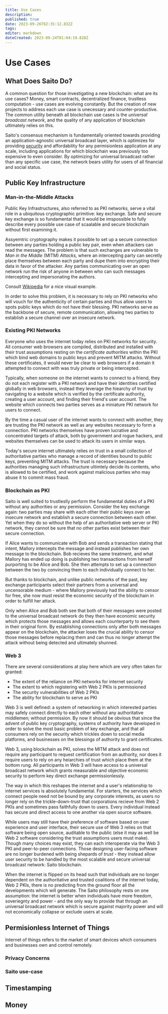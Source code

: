 ```yaml
---
title: Use Cases
description: 
published: true
date: 2023-09-26T02:35:12.832Z
tags: 
editor: markdown
dateCreated: 2023-09-24T01:04:19.828Z
---
```


# Use Cases

## What Does Saito Do?

A common question for those investigating a new blockchain: what are its use cases? Money, smart contracts, decentralized finance, trustless computation - use cases are evolving constantly. But the creation of new projects to address each use case is unecessary and counter-productive. The common utility beneath all blockchain use cases is the *universal broadcast network*, and the quality of any application of blockchain ultimately relies on this.

Saito's consensus mechanism is fundamentally oriented towards providing an application-agnostic universal broadcast layer, which is optimizes for providing [security](https://wiki.saito.io/consensus/majoritarian-attacks) and affordability for any permisionless application at any scale, including applications for which blockchain was previously too expensive to even consider. By optimizing for universal broadcast rather than any specific use case, the network bears utility for users of all financial and social status.

## Public Key Infrastructure

### Man-in-the-Middle Attacks

Public Key Infrastructures, also referred to as PKI networks, serve a vital role in a ubiquitous cryptographic primitive: key exchange. Safe and secure key exchange is so fundamental that it would be imspossible to fully describe every possible use case of scaalable and secure blockchain without first examining it.

Assyemtric cryptography makes it possible to set up a secure connection between any parties holding a public key pair, even when attackers can read the messages.  The problem is that such exchanges are vulnerable to *Man in the Middle* (MITM) *Attacks,* where an intercepting party can secretly place themselves between each party and dupe them into encrypting their data in favor of the attacker. Any parties communicating over an open network run the risk of anyone in between who can such messages intercepting and impersonating the authors.

Consult [Wikipedia](https://en.wikipedia.org/wiki/Man-in-the-middle_attack) for a nice visual example.

In order to solve this problem, it is necessary to rely on PKI networks who will vouch for the authenticity of certain parties and thus allow users to spots public keys which do not have their blessing. PKI networks serve as the backbone of secure, remote communication, allowing two parties to establish a secure channel over an insecure network.

### Existing PKI Networks

Everyone who uses the internet today relies on PKI networks for security. All consumer web browsers are compiled, distributed and installed with their trust assumptions resting on the *certificate authorities* within the PKI which bind web domains to public keys and prevent MITM attacks. Without these certificates, it would never be clear to web browsers if a domain it attempted to connect with was truly private or being intercepted.

Typically, when someone on the internet wants to connect to a friend, they do not each register with a PKI network and have their identities certified globally in web browsers, instead they leverage the hiearchy of trust by navigating to a website which is verified by the certificate authority, creating a user account, and finding their friend's user account. The website which connects two parties serves as a miniature PKI network for users to connect.

By the time a casual user of the internet wants to connect with another, they are trusting the PKI network as well as any websites necessary to form a connection. PKI networks themselves have proven lucrative and concentrated targets of attack, both by government and rogue hackers, and websites themselves can be used to attack its users in similar ways.

Today's secure internet ultimately relies on trust in a small collection of authoritative parties who manage a record of identities bound to public keys, preventing MITM attacks. The trust is necessary because the authorities managing such infrastructure ultimtely decide its contents, who is allowed to be certified, and work against malicious parties who may abuse it to commit mass fraud.

### Blockchain as PKI

Saito is well suited to trustleslly perform the fundamental duties of a PKI without any authorities or any permission. Consider the key exchange again: two parties may share with each other their public keys over an insecure network and establish a secure connection between each other. Yet when they do so without the help of an authoritative web server or PKI network, they cannot be sure that no other parties exist between their secure connection.

If Alice wants to communicate with Bob and sends a transaction stating that intent, Mallory intercepts the message and instead publishes her own message to the blockchain. Bob recieves the same treatment, and what Mallory has ended up doing is publishing two transactions from herself purporting to be Alice and Bob. She then attempts to set up a connection between the two by convincing them to each individually connect to her.

But thanks to blockchain, and unlike public networks of the past, key exchange participants select their partners from a universal and uncensorable medium - where Mallory previously had the ability to censor for free, she now must resist the economic security of the blockchain in order to fulfill her attack.

Only when Alice and Bob both see that both of their messages were posted to the universal broadcast network do they then have economic security which protects those messages and allows each counterparty to see them in their original form. By establishing connections only after both messages appear on the blockchain, the attacker loses the crucial ability to censor those messages before replacing them and can thus no longer attempt the attack without being detected and ultimately shunned.

### Web 3

There are several considerations at play here which are very often taken for granted:

* The extent of the reliance on PKI networks for internet security
* The extent to which registering with Web 2 PKIs is permissioned 
* The security vulnerabilities of Web 2 PKIs
* The ability for blockchain to serve as PKI

Web 3 is well defined: a system of networking in which interested parties may safely connect directly to each other without any authoritative middlemen; without permission. By now it should be obvious that since the advent of public key cryptography, systems of authority have developed in order to solve the most basic problem of key exchange, and that all consumers rely on the security which  trickles down to social media platforms, and businesses on the blessings of authority to grant certificates.

Web 3, using blockchain as PKI, solves the MITM attack and does not require any participant to request certification from an authority, nor does it require users to rely on any heiarchies of trust which place them at the bottom rung. All participants in Web 3 will have access to a universal broadcast network which grants measurable and objective economic security to perform key direct exchange permissionlessly.

The way in which this reshapes the internet and a user's relationship to internet services is absolutely fundamental. For starters, the services which connect people need not be bound by any corporate interests, as users no longer rely on the trickle-down-trust that corporations recieve from Web 2 PKIs and sometimes pass faithfully down to users. Every individual instead has secure and direct access to one another via open source software.

While users may still have their preference of software based on user experience and user interface, their secure use of Web 3 relies on that software being open source, auditable to the public (else it may as well be Web 2 software considering the trust assumptions users must make). Though many choices may exist, they can each interoperate via the Web 3 PKI and peer-to-peer connections. Those designing user-facing software are no longer burdened with being shepards of *trust* - they instead allow user security to be handled by the most scalable and secure universal broadcast network: Saito blockchain.

When the internet is flipped on its head such that individuals are no longer dependent on the  authoritative and trusted coalitions of the internet today, Web 2 PKIs, there is no predicting from the ground floor all the developments which will generate. The Saito philosophy rests on one assumption: the internet is better when individuals have more freedom, soveriegnty and power - and the only way to provide that through an universal broadcast network which is secure against majority power and will not economically collapse or exclude users at scale.

## Permisionless Internet of Things

Internet of things refers to the market of smart devices which consumers and businesses own and control remotely.


### Privacy Concerns


### Saito use-case

## Timestamping

## Money